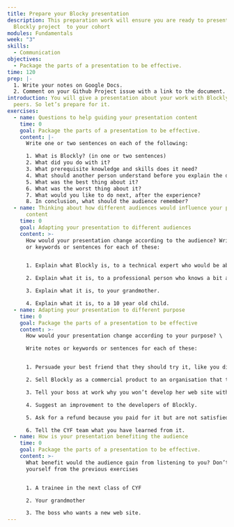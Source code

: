 ```yaml
---
title: Prepare your Blocky presentation
description: This preparation work will ensure you are ready to present your
  Blockly project  to your cohort
modules: Fundamentals
week: "3"
skills:
  - Communication
objectives:
  - Package the parts of a presentation to be effective.
time: 120
prep: |-
  1. Write your notes on Google Docs.
  2. Comment on your Github Project issue with a link to the document.
introduction: You will give a presentation about your work with Blockly, to your
  peers. So let’s prepare for it.
exercises:
  - name: Questions to help guiding your presentation content
    time: 0
    goal: Package the parts of a presentation to be effective.
    content: |-
      Write one or two sentences on each of the following: 

      1. What is Blockly? (in one or two sentences)
      2. What did you do with it?
      3. What prerequisite knowledge and skills does it need?
      4. What should another person understand before you explain the details?
      5. What was the best thing about it?
      6. What was the worst thing about it?
      7. What would you like to do next, after the experience?
      8. In conclusion, what should the audience remember?
  - name: Thinking about how different audiences would influence your presentation
      content
    time: 0
    goal: Adapting your presentation to different audiences
    content: >-
      How would your presentation change according to the audience? Write notes
      or keywords or sentences for each of these:


      1. Explain what Blockly is, to a technical expert who would be able to create it.

      2. Explain what it is, to a professional person who knows a bit about designing web sites, but has no practical experience.

      3. Explain what it is, to your grandmother.

      4. Explain what it is, to a 10 year old child.
  - name: Adapting your presentation to different purpose
    time: 0
    goal: Package the parts of a presentation to be effective
    content: >-
      How would your presentation change according to your purpose? \

      Write notes or keywords or sentences for each of these:


      1. Persuade your best friend that they should try it, like you did.

      2. Sell Blockly as a commercial product to an organisation that teaches coding skills.

      3. Tell your boss at work why you won’t develop her web site with Blockly.

      4. Suggest an improvement to the developers of Blockly.

      5. Ask for a refund because you paid for it but are not satisfied.

      6. Tell the CYF team what you have learned from it.
  - name: How is your presentation benefiting the audience
    time: 0
    goal: Package the parts of a presentation to be effective.
    content: >-
      What benefit would the audience gain from listening to you? Don’t repeat
      yourself from the previous exercises


      1. A trainee in the next class of CYF

      2. Your grandmother

      3. The boss who wants a new web site.
---
```

